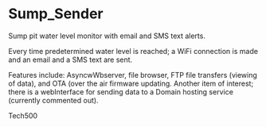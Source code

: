 # Sump_Sender
Sump pit water level monitor with email and SMS text alerts.

Every time predetermined water level is reached; a WiFi connection is made and an email and a SMS text are sent.  

Features include:  AsyncwWbserver, file browser, FTP file transfers (viewing of data), and OTA (over the air firmware updating. 
Another item of interest; there is a webInterface for sending data to a Domain hosting service (currently commented out).

Tech500
